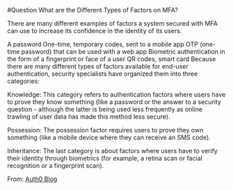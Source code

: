 
#Question What are the Different Types of Factors on MFA?

There are many different examples of factors a system secured with MFA can use to increase its confidence in the identity of its users.

A password
One-time, temporary codes, sent to a mobile app
OTP (one-time password) that can be used with a web app
Biometric authentication in the form of a fingerprint or face of a user
QR codes, smart card
Because there are many different types of factors available for end-user authentication, security specialists have organized them into three categories:

Knowledge: This category refers to authentication factors where users have to prove they know something (like a password or the answer to a security question - although the latter is being used less frequently as online trawling of user data has made this method less secure).

Possession: The possession factor requires users to prove they own something (like a mobile device where they can receive an SMS code).

Inheritance: The last category is about factors where users have to verify their identity through biometrics (for example, a retina scan or facial recognition or a fingerprint scan).

From: [Auth0 Blog](https://auth0.com/intro-to-iam/what-is-multifactor-authentication-mfa)